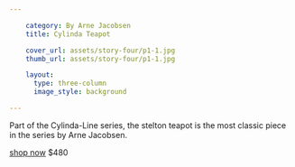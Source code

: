```yaml
---

    category: By Arne Jacobsen
    title: Cylinda Teapot

    cover_url: assets/story-four/p1-1.jpg
    thumb_url: assets/story-four/p1-1.jpg

    layout:
      type: three-column
      image_style: background

---
```


Part of the Cylinda-Line series, the stelton teapot is the most classic piece in the series by Arne Jacobsen.

<a href="http://top3.com.au/categories/kitchen-and-dining/teapots/stelton-teapots/st04-2" class="button outline" data-track="shop" data-currency="AUD" data-price="480.0">shop now</a>
$480
